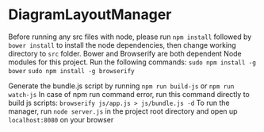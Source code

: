 # DiagramLayoutManager
Before running any src files with node, please run `npm install` followed by `bower install` to install the node dependencies, then change working directory to `src` folder.
Bower and Browserify are both dependent Node modules for this project. Run the following commands:
 `sudo npm install -g bower`
 `sudo npm install -g browserify`

Generate the bundle.js script by running `npm run build-js` or `npm run watch-js`
In case of npm run command error, run this command directly to build js scripts: `browserify js/app.js > js/bundle.js -d`
To run the manager, run `node server.js` in the project root directory and open up `localhost:8080` on your browser